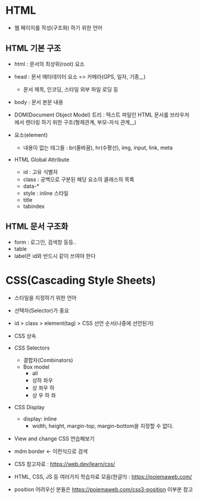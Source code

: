 # HTML
- 웹 페이지를 작성(구조화) 하기 위한 언어

## HTML 기본 구조
- html : 문서의 최상위(root) 요소
- head : 문서 메타데이터 요소 => 카메라(GPS, 일자, 기종,,,)
    - 문서 제목, 인코딩, 스타일 외부 파일 로딩 등
- body : 문서 본문 내용

- DOM(Document Object Model) 트리 : 텍스트 파일인 HTML 문서를 브라우저에서 렌더링 하기 위한 구조(형제관계, 부모-자식 관계,,,)

- 요소(element)
     - 내용이 없는 태그들 : br(줄바꿈), hr(수평선), img, input, link, meta

- HTML Global Attribute
    - id : 고유 식별자
    - class : 공백으로 구분된 해당 요소의 클래스의 목록
    - data-*
    - style : inline 스타일
    - title
    - tabindex

## HTML 문서 구조화
- form : 로그인, 검색창 등등..
- table
- label은 id와 반드시 같이 쓰여야 한다

# CSS(Cascading Style Sheets)
- 스타일을 지정하기 위한 언어
- 선택자(Selector)가 중요

- id > class > element(tag) > CSS 선언 순서(나중에 선언된거)

- CSS 상속

- CSS Selectors
    - 결합자(Combinators)
    - Box model
        - all
        - 상하 좌우
        - 상 좌우 하
        - 상 우 하 좌

- CSS Display
    - display: inline
        - width, height, margin-top, margin-bottom을 지정할 수 없다.

- View and change CSS 연습해보기
- mdm border <- 이런식으로 검색

- CSS 참고자료 : https://web.dev/learn/css/
- HTML, CSS, JS 등 여러가지 학습자료 모음(한글!!) : https://poiemaweb.com/
- position 어려우신 분들은 https://poiemaweb.com/css3-position 이부분 참고